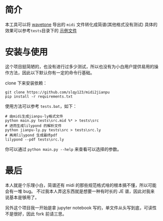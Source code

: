 # 简介

本工具可以将 [wavetone](https://ackiesound.ifdef.jp/download.html#wt) 导出的 `midi` 文件转化成简谱(其他格式没有测试)
具体的效果可以参考`tests`目录下的 [示例文件](./tests/src.pdf)

# 安装与使用

这个项目挺简陋的，也没有进行过多少测试，所以也没有为小白用户提供易用的操作方法，因此以下默认你有一定的命令行基础。

clone 下来安装依赖：

```
git clone https://github.com/slqy123/midi2jianpu
pip install -r requirements.txt
```

使用方法可以参考 `tests.bat`，如下：

```
# 由midi生成jianpu-ly格式文件
python main.py tests\src.mid %* > tests\src
# 进而生成lilypond 的解析文件
python jianpu-ly.py tests\src > tests\src.ly
# 再用lilypond 生成最终pdf
lilypond --pdf tests\src.ly
```

你可以通过 `python main.py --help` 来查看可以选择的参数。

# 最后

本人就是个乐理小白，简谱还有 midi 的那些规范格式啥的根本搞不懂，所以可能会有一堆 bug。
不过我本人弄这东西就是想要一种有时长的 JE 谱，因此对我来说基本是够用了。

另外这个项目我一开始是拿 jupyter notebook 写的，单文件从头写到底，可读性不是很好，因此 fork 前请三思。
